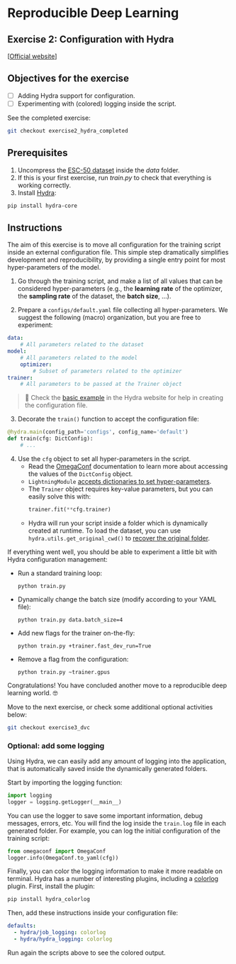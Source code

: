 # Reproducible Deep Learning
## Exercise 2: Configuration with Hydra
[[Official website](https://www.sscardapane.it/teaching/reproducibledl/)]

## Objectives for the exercise

- [ ] Adding Hydra support for configuration.
- [ ] Experimenting with (colored) logging inside the script.

See the completed exercise:

```bash
git checkout exercise2_hydra_completed
```

## Prerequisites

1. Uncompress the [ESC-50 dataset](https://github.com/karolpiczak/ESC-50) inside the *data* folder.
2. If this is your first exercise, run *train.py* to check that everything is working correctly.
3. Install [Hydra](https://github.com/facebookresearch/hydra):

```bash
pip install hydra-core
```

## Instructions

The aim of this exercise is to move all configuration for the training script inside an external configuration file. This simple step dramatically simplifies development and reproducibility, by providing a single entry point for most hyper-parameters of the model.

1. Go through the training script, and make a list of all values that can be considered hyper-parameters (e.g., the **learning rate** of the optimizer, the **sampling rate** of the dataset, the **batch size**, ...).

2. Prepare a `configs/default.yaml` file collecting all hyper-parameters. We suggest the following (macro) organization, but you are free to experiment:

```yaml
data:
    # All parameters related to the dataset
model:
    # All parameters related to the model
    optimizer:
        # Subset of parameters related to the optimizer
trainer:
    # All parameters to be passed at the Trainer object
```

> :speech_balloon: Check the [basic example](https://hydra.cc/docs/intro/#basic-example) in the Hydra website for help in creating the configuration file.

3. Decorate the `train()` function to accept the configuration file:

```python
@hydra.main(config_path='configs', config_name='default')
def train(cfg: DictConfig):
    # ...
```

4. Use the `cfg` object to set all hyper-parameters in the script.
   * Read the [OmegaConf](https://omegaconf.readthedocs.io/en/2.0_branch/usage.html#access-and-manipulation) documentation to learn more about accessing the values of the `DictConfig` object.
   * `LightningModule` [accepts dictionaries to set hyper-parameters](https://pytorch-lightning.readthedocs.io/en/latest/common/hyperparameters.html).
   * The `Trainer` object requires key-value parameters, but you can easily solve this with:
        ```python
        trainer.fit(**cfg.trainer)
        ```
    * Hydra will run your script inside a folder which is dynamically created at runtime. To load the dataset, you can use `hydra.utils.get_original_cwd()` to [recover the original folder](https://hydra.cc/docs/tutorials/basic/running_your_app/working_directory#original-working-directory).

If everything went well, you should be able to experiment a little bit with Hydra configuration management:

- Run a standard training loop: 
  
  ``` python train.py ```
- Dynamically change the batch size (modify according to your YAML file): 
  
  ``` python train.py data.batch_size=4 ```

- Add new flags for the trainer on-the-fly:
  
  ``` python train.py +trainer.fast_dev_run=True ```

- Remove a flag from the configuration:
   
  ``` python train.py ~trainer.gpus ```

Congratulations! You have concluded another move to a reproducible deep learning world. :nerd_face:

Move to the next exercise, or check some additional optional activities below:

```bash
git checkout exercise3_dvc
```

### Optional: add some logging

Using Hydra, we can easily add any amount of logging into the application, that is automatically saved inside the dynamically generated folders.

Start by importing the logging function:
  
```python 
import logging
logger = logging.getLogger(__main__)
```

You can use the logger to save some important information, debug messages, errors, etc. You will find the log inside the `train.log` file in each generated folder. For example, you can log the initial configuration of the training script:

```python 
from omegaconf import OmegaConf
logger.info(OmegaConf.to_yaml(cfg))
```

Finally, you can color the logging information to make it more readable on terminal. Hydra has a number of interesting plugins, including a [colorlog](https://hydra.cc/docs/plugins/colorlog) plugin. First, install the plugin:

```bash
pip install hydra_colorlog
```

Then, add these instructions inside your configuration file:

```yaml
defaults:
  - hydra/job_logging: colorlog
  - hydra/hydra_logging: colorlog
```

Run again the scripts above to see the colored output.